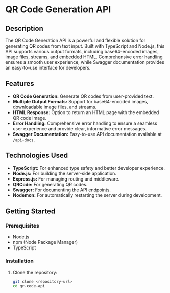 # QR Code Generation API

## Description
The QR Code Generation API is a powerful and flexible solution for generating QR codes from text input. Built with TypeScript and Node.js, this API supports various output formats, including base64-encoded images, image files, streams, and embedded HTML. Comprehensive error handling ensures a smooth user experience, while Swagger documentation provides an easy-to-use interface for developers.

## Features
- **QR Code Generation:** Generate QR codes from user-provided text.
- **Multiple Output Formats:** Support for base64-encoded images, downloadable image files, and streams.
- **HTML Response:** Option to return an HTML page with the embedded QR code image.
- **Error Handling:** Comprehensive error handling to ensure a seamless user experience and provide clear, informative error messages.
- **Swagger Documentation:** Easy-to-use API documentation available at `/api-docs`.

## Technologies Used
- **TypeScript:** For enhanced type safety and better developer experience.
- **Node.js:** For building the server-side application.
- **Express.js:** For managing routing and middleware.
- **QRCode:** For generating QR codes.
- **Swagger:** For documenting the API endpoints.
- **Nodemon:** For automatically restarting the server during development.

## Getting Started

### Prerequisites
- Node.js
- npm (Node Package Manager)
- TypeScript

### Installation
1. Clone the repository:
   ```bash
   git clone <repository-url>
   cd qr-code-api
